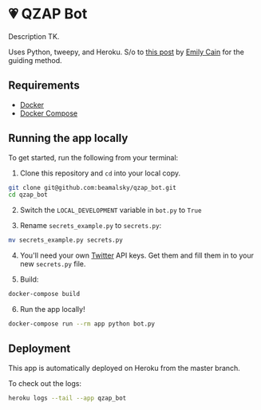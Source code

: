 # 💗 QZAP Bot

Description TK.

Uses Python, tweepy, and Heroku. S/o to [this post](https://dev.to/emcain/how-to-set-up-a-twitter-bot-with-python-and-heroku-1n39) by [Emily Cain](https://emcain.github.io/) for the guiding method.

## Requirements

- [Docker](https://www.docker.com/)
- [Docker Compose](https://docs.docker.com/compose/install/)

## Running the app locally

To get started, run the following from your terminal:

1. Clone this repository and `cd` into your local copy.

  ```bash
  git clone git@github.com:beamalsky/qzap_bot.git
  cd qzap_bot
  ```

2. Switch the `LOCAL_DEVELOPMENT` variable in `bot.py` to `True`

3. Rename `secrets_example.py` to `secrets.py`:

  ```bash
  mv secrets_example.py secrets.py
  ```

4. You'll need your own [Twitter](https://developer.twitter.com/en/docs/basics/authentication/guides/access-tokens) API keys. Get them and fill them in to your new `secrets.py` file.

5. Build:

  ```bash
  docker-compose build
  ```

6. Run the app locally!

  ```bash
  docker-compose run --rm app python bot.py
  ```

## Deployment

This app is automatically deployed on Heroku from the master branch.

To check out the logs:

  ```bash
  heroku logs --tail --app qzap_bot
  ```
